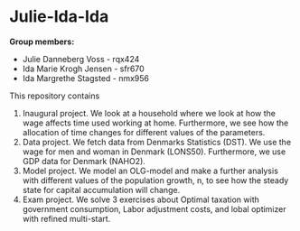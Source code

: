 # Julie-Ida-Ida

**Group members:**
- Julie Danneberg Voss - rqx424
- Ida Marie Krogh Jensen - sfr670
- Ida Margrethe Stagsted - nmx956

This repository contains  
1. Inaugural project. We look at a household where we look at how the wage affects time used working at home. Furthermore, we see how the allocation of time changes for different values of the parameters. 
2. Data project. We fetch data from Denmarks Statistics (DST). We use the wage for men and woman in Denmark (LONS50). Furthermore, we use GDP data for Denmark (NAHO2).
3. Model project. We model an OLG-model and make a further analysis with different values of the population growth, n, to see how the steady state for capital accumulation will change.
4. Exam project. We solve 3 exercises about Optimal taxation with government consumption, Labor adjustment costs, and lobal optimizer with refined multi-start. 
